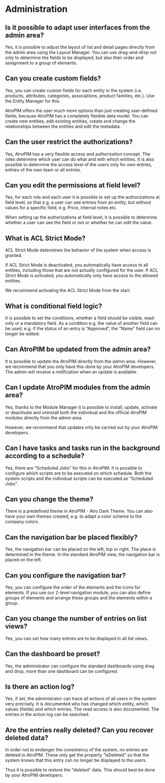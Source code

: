 # Administration

  

## Is it possible to adapt user interfaces from the admin area?

Yes, it is possible to adjust the layout of list and detail pages directly from the admin area using the Layout Manager. You can use drag-and-drop not only to determine the fields to be displayed, but also their order and assignment to a group of elements.



## Can you create custom fields?

Yes, you can create custom fields for each entity in the system (i.e. products, attributes, categories, associations, product families, etc.). Use the Entity Manager for this.

AtroPIM offers the user much more options than just creating user-defined fields, because AtroPIM has a completely flexible data model. You can create new entities, edit existing entities, create and change the relationships between the entities and edit the metadata.



## Can the user restrict the authorizations?

Yes, AtroPIM has a very flexible access and authorization concept. The roles determine which user can do what and with which entities. It is also possible to determine the access level of the users only for own entries, entries of the own team or all entries.

  

## Can you edit the permissions at field level?

Yes, for each role and each user it is possible to set up the authorizations at field level, so that e.g. a user can see entries from an entity, but without values for a specific field, e.g. Price, internal notes etc.

When setting up the authorizations at field level, it is possible to determine whether a user can see the field or not or whether he can edit the value.



## What is ACL Strict Mode?

ACL Strict Mode determines the behavior of the system when access is granted.

If ACL Strict Mode is deactivated, you automatically have access to all entities, including those that are not actually configured for the user. If ACL Strict Mode is activated, you automatically only have access to the allowed entities.

We recommend activating the ACL Strict Mode from the start.



## What is conditional field logic?

It is possible to set the conditions, whether a field should be visible, read-only or a mandatory field. As a condition e.g. the value of another field can be used, e.g. if the status of an entry is “Approved”, the “Name” field can no longer be edited.

  

## Can AtroPIM be updated from the admin area?

It is possible to update the AtroPIM directly from the admin area. However, we recommend that you only have this done by your AtroPIM developers. The admin will receive a notification when an update is available.



## Can I update AtroPIM modules from the admin area?

Yes, thanks to the Module Manager it is possible to install, update, activate or deactivate and uninstall both the individual and the official AtroPIM modules directly from the admin area.

However, we recommend that updates only be carried out by your AtroPIM developers.

  

## Can I have tasks and tasks run in the background according to a schedule?

Yes, there are “Scheduled Jobs” for this in AtroPIM. It is possible to configure which scripts are to be executed on which schedule. Both the system scripts and the individual scripts can be executed as “Scheduled Jobs”.

  

## Can you change the theme?

There is a predefined theme in AtroPIM - Atro Dark Theme. You can also have your own themes created, e.g. to adapt a color scheme to the company colors.

  

## Can the navigation bar be placed flexibly?

Yes, the navigation bar can be placed on the left, top or right. The place is determined in the theme. In the standard AtroPIM view, the navigation bar is placed on the left.

## Can you configure the navigation bar?

Yes, you can configure the order of the elements and the icons for elements. If you use our 2-level navigation module, you can also define groups of elements and arrange these groups and the elements within a group.

  

## Can you change the number of entries on list views?

Yes, you can set how many entries are to be displayed in all list views.

  

## Can the dashboard be preset?

Yes, the administrator can configure the standard dashboards using drag and drop, more than one dashboard can be configured.

  

## Is there an action log?

Yes, if set, the administrator can trace all actions of all users in the system very precisely. It is documented who has changed which entity, which values (fields) and which entries. The read access is also documented. The entries in the action log can be searched.

  

## Are the entries really deleted? Can you recover deleted data?

In order not to endanger the consistency of the system, no entries are deleted in AtroPIM. These only get the property “isDeleted” so that the system knows that this entry can no longer be displayed to the users.

Thus it is possible to restore the "deleted" data. This should best be done by your AtroPIM developers.
